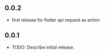 ## 0.0.2

* first release for flutter api request as action

## 0.0.1

* TODO: Describe initial release.

